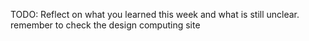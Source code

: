 TODO: Reflect on what you learned this week and what is still unclear.
remember to check the design computing site 